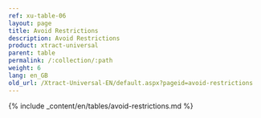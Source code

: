 ```yaml
---
ref: xu-table-06
layout: page
title: Avoid Restrictions
description: Avoid Restrictions
product: xtract-universal
parent: table
permalink: /:collection/:path
weight: 6
lang: en_GB
old_url: /Xtract-Universal-EN/default.aspx?pageid=avoid-restrictions
---
```


{% include _content/en/tables/avoid-restrictions.md  %}

